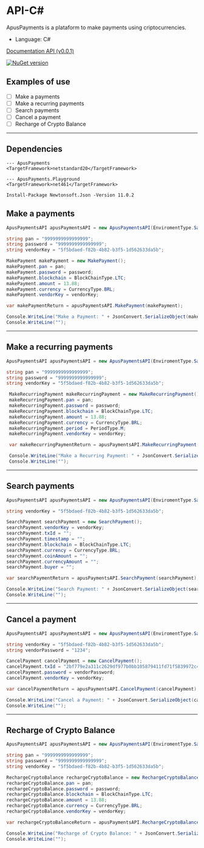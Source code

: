 # API-C#

ApusPayments is a plataform to make payments using criptocurrencies. 

* Language: C#

[Documentation API (v0.0.1)](https://docs.apuspayments.com/)

[![NuGet version](https://img.shields.io/nuget/v/ApusPayments.svg)](https://www.nuget.org/packages/ApusPayments)

## Examples of use 

* [ ] Make a payments
* [ ] Make a recurring payments
* [ ] Search payments
* [ ] Cancel a payment
* [ ] Recharge of Crypto Balance

<hr>

## Dependencies
```
--- ApusPayments
<TargetFramework>netstandard20</TargetFramework>

--- ApusPayments.Playground
<TargetFramework>net461</TargetFramework>
```

```
Install-Package Newtonsoft.Json -Version 11.0.2
```

## Make a payments

```c#
ApusPaymentsAPI apusPaymentsAPI = new ApusPaymentsAPI(EnviromentType.SandBox);

string pan = "9999999999999999";
string password = "9999999999999999";
string vendorKey = "5f5bdaed-f82b-4b82-b3f5-1d562633da5b";

MakePayment makePayment = new MakePayment();
makePayment.pan = pan;
makePayment.password = password;
makePayment.blockchain = BlockChainType.LTC;
makePayment.amount = 13.88;
makePayment.currency = CurrencyType.BRL;
makePayment.vendorKey = vendorKey;

var makePaymentReturn = apusPaymentsAPI.MakePayment(makePayment);

Console.WriteLine("Make a Payment: " + JsonConvert.SerializeObject(makePaymentReturn));
Console.WriteLine("");
```
<hr>

## Make a recurring payments

```c#
ApusPaymentsAPI apusPaymentsAPI = new ApusPaymentsAPI(EnviromentType.SandBox);

string pan = "9999999999999999";
string password = "9999999999999999";
string vendorKey = "5f5bdaed-f82b-4b82-b3f5-1d562633da5b";

 MakeRecurringPayment makeRecurringPayment = new MakeRecurringPayment();
 makeRecurringPayment.pan = pan;
 makeRecurringPayment.password = password;
 makeRecurringPayment.blockchain = BlockChainType.LTC;
 makeRecurringPayment.amount = 13.88;
 makeRecurringPayment.currency = CurrencyType.BRL;
 makeRecurringPayment.period = PeriodType.M;
 makeRecurringPayment.vendorKey = vendorKey;

 var makeRecurringPaymentReturn = apusPaymentsAPI.MakeRecurringPayment(makeRecurringPayment);

 Console.WriteLine("Make a Recurring Payment: " + JsonConvert.SerializeObject(makeRecurringPaymentReturn));
 Console.WriteLine("");
```

<hr>

## Search payments

```c#
ApusPaymentsAPI apusPaymentsAPI = new ApusPaymentsAPI(EnviromentType.SandBox);

string vendorKey = "5f5bdaed-f82b-4b82-b3f5-1d562633da5b";

SearchPayment searchPayment = new SearchPayment();
searchPayment.vendorKey = vendorKey;
searchPayment.txId = "";
searchPayment.timestamp = "";
searchPayment.blockchain = BlockChainType.LTC;
searchPayment.currency = CurrencyType.BRL;
searchPayment.coinAmount = "";
searchPayment.currencyAmount = "";
searchPayment.buyer = "";

var searchPaymentReturn = apusPaymentsAPI.SearchPayment(searchPayment);

Console.WriteLine("Search Payment: " + JsonConvert.SerializeObject(searchPaymentReturn));
Console.WriteLine("");
```

<hr>

## Cancel a payment

```c#
ApusPaymentsAPI apusPaymentsAPI = new ApusPaymentsAPI(EnviromentType.SandBox);

string vendorKey = "5f5bdaed-f82b-4b82-b3f5-1d562633da5b";
string vendorPassword = "1234"; 

CancelPayment cancelPayment = new CancelPayment();
cancelPayment.txId = "2bf779e2a311c2629df977b0bb105879411fd71f5839972c4ed1d3278f80170f";
cancelPayment.password = vendorPassword;
cancelPayment.vendorKey = vendorKey;

var cancelPaymentReturn = apusPaymentsAPI.CancelPayment(cancelPayment);

Console.WriteLine("Cancel a Payment: " + JsonConvert.SerializeObject(cancelPaymentReturn));
Console.WriteLine("");
```

<hr>

## Recharge of Crypto Balance

```c#
ApusPaymentsAPI apusPaymentsAPI = new ApusPaymentsAPI(EnviromentType.SandBox);

string pan = "9999999999999999";
string password = "9999999999999999";
string vendorKey = "5f5bdaed-f82b-4b82-b3f5-1d562633da5b";

RechargeCryptoBalance rechargeCryptoBalance = new RechargeCryptoBalance();
rechargeCryptoBalance.pan = pan;
rechargeCryptoBalance.password = password;
rechargeCryptoBalance.blockchain = BlockChainType.LTC;
rechargeCryptoBalance.amount = 13.88;
rechargeCryptoBalance.currency = CurrencyType.BRL;
rechargeCryptoBalance.vendorKey = vendorKey;

var rechargeCryptoBalanceReturn = apusPaymentsAPI.RechargeCryptoBalance(rechargeCryptoBalance);

Console.WriteLine("Recharge of Crypto Balance: " + JsonConvert.SerializeObject(rechargeCryptoBalanceReturn));
Console.WriteLine("");
```
